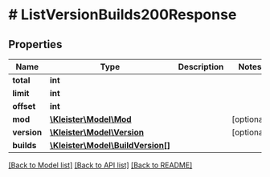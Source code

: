 # # ListVersionBuilds200Response

## Properties

Name | Type | Description | Notes
------------ | ------------- | ------------- | -------------
**total** | **int** |  |
**limit** | **int** |  |
**offset** | **int** |  |
**mod** | [**\Kleister\Model\Mod**](Mod.md) |  | [optional]
**version** | [**\Kleister\Model\Version**](Version.md) |  | [optional]
**builds** | [**\Kleister\Model\BuildVersion[]**](BuildVersion.md) |  |

[[Back to Model list]](../../README.md#models) [[Back to API list]](../../README.md#endpoints) [[Back to README]](../../README.md)
